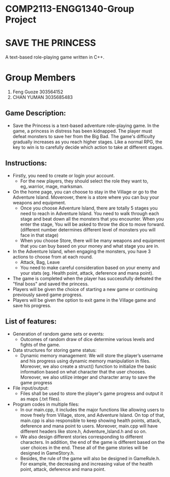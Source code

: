 # COMP2113-ENGG1340-Group Project
# SAVE THE PRINCESS
A text-based role-playing game written in C++. 

# Group Members
1. Feng Guoze 303564152
2. CHAN YUMAN 3035685483


## Game Description:
* Save the Princess is a text-based adventure role-playing game. In the game, a princess in distress has been kidnapped. The player must defeat monsters to save her from the Big Bad. The game's difficulty gradually increases as you reach higher stages. Like a normal RPG, the key to win is to carefully decide which action to take at different stages.

## Instructions:
* Firstly, you need to create or login your account.
  * For the new players, they should select the role they want to, eg,.warrior, mage, marksman.
* On the home page, you can choose to stay in the Village or go to the Adventure Island. Moverover, there is a store where you can buy your weapons and equipment.
  * Once you choose Adventure Island, there are totally 5 stages you need to reach in Adventure Island. You need to walk through each stage and beat down all the monsters that you encounter. When you enter the stage, You will be asked to throw the dice to move forward. (different number determines different level of monsters you will face in that stage)
  * When you choose Store, there will be many weapons and equipment that you can buy based on your money and what stage you are in.
* In the Adventure Island, when engaging the monsters, you have 3 actions to choose from at each round.
  * Attack, Bag, Leave
  * You need to make careful consideration based on your enemy and your stats (eg. Health point, attack, deference and mana point).
* The game is completed when the player has successfully defeated the "final boss" and saved the princess.
* Players will be given the choice of starting a new game or continuing previously saved game progress.
* Players will be given the option to exit game in the Village game and save his progress.

## List of features: 
* Generation of random game sets or events: 
  * Outcomes of random draw of dice determine various levels and fights of the game.
* Data structures for storing game status:
  * Dynamic memory management: We will store the player’s username and his progress using dynamic memory manipulation in files. Moreover, we also create a struct() function to initialize the basic information based on what character that the user chooses. Moreover, we also utilize integer and character array to save the game progress
* File input/output: 
  * Files shall be used to store the player's game progress and output it as maps (.txt files).
* Program codes in multiple files:
  * In our main.cpp, it includes the major functions like allowing users to move freely from Village, store, and Adventure Island. On top of that, main.cpp is also responsible to keep showing health points, attack, deference and mana point to users. Moreover, main.cpp will have different headers like store.h, Adventure_lsland.h and so on.
  * We also design different stories corresponding to different characters. In addition, the end of the game is different based on the user choices in the end. These all of the game stories will be designed in GameStory.h.
  * Besides, the rule of the game will also be designed in GameRule.h. For example, the decreasing and increasing value of the health point, attack, deference and mana point. 






